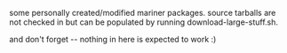 some personally created/modified mariner packages. source tarballs are not checked in
but can be populated by running download-large-stuff.sh.

and don't forget -- nothing in here is expected to work :)
